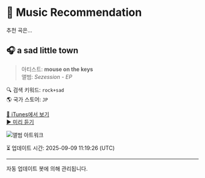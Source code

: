 
# 🎵 Music Recommendation

추천 곡은...

## 🎧 a sad little town  
> 아티스트: **mouse on the keys**  
> 앨범: _Sezession - EP_  

🔍 검색 키워드: `rock+sad`  
🌎 국가 스토어: `JP`

[🔗 iTunes에서 보기](https://music.apple.com/jp/album/a-sad-little-town/268839500?i=268839618&uo=4)  
[▶️ 미리 듣기](https://audio-ssl.itunes.apple.com/itunes-assets/AudioPreview125/v4/ee/50/2d/ee502d34-5f76-078e-eda6-73cbf7b5e31a/mzaf_2779106007674420984.plus.aac.p.m4a)

![앨범 아트워크](https://is1-ssl.mzstatic.com/image/thumb/Music124/v4/73/23/0a/73230afb-b732-c00a-9a01-90d8f8204c80/4543034013777_cov.jpg/100x100bb.jpg)

⏳ 업데이트 시간: 2025-09-09 11:19:26 (UTC)

---
자동 업데이트 봇에 의해 관리됩니다.
